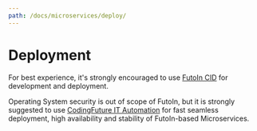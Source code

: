 ```yaml
---
path: /docs/microservices/deploy/
---
```


# Deployment

For best experience, it's strongly encouraged to use [FutoIn CID](/docs/cid/)
for development and deployment.

Operating System security is out of scope of FutoIn, but it is strongly suggested
to use [CodingFuture IT Automation](https://codingfuture.net/docs/) for
fast seamless deployment, high availability and stability of FutoIn-based Microservices.
